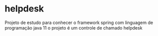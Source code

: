 # helpdesk
Projeto de estudo para conhecer o framework spring com linguagem de programação java 11 o projeto é um controle de chamado helpdesk
